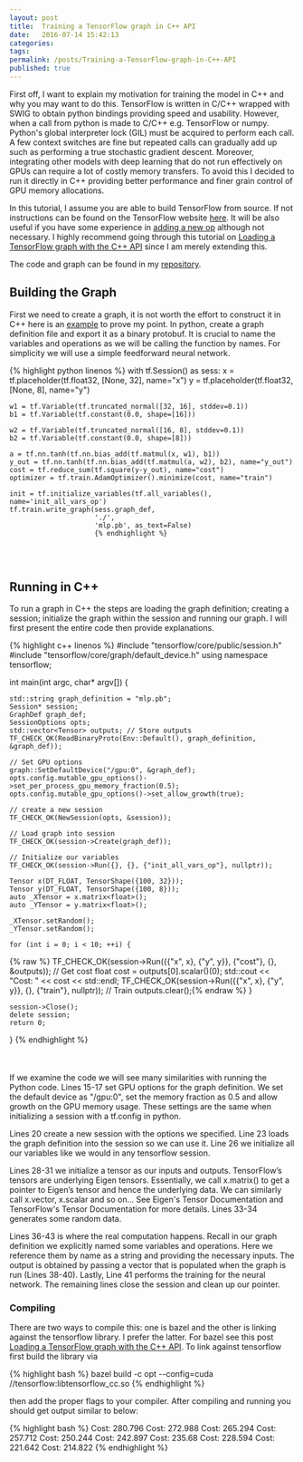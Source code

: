 ```yaml
---
layout: post
title:  Training a TensorFlow graph in C++ API
date:   2016-07-14 15:42:13
categories:
tags:
permalink: /posts/Training-a-TensorFlow-graph-in-C++-API
published: true
---
```


First off, I want to explain my motivation for training the model in C++ and why you may want to do this. TensorFlow is written in C/C++ wrapped with SWIG to obtain python bindings providing speed and usability. However, when a call from python is made to C/C++ e.g. TensorFlow or numpy. Python's global interpreter lock (GIL) must be acquired to perform each call. A few context switches are fine but repeated calls can gradually add up such as performing a true stochastic gradient descent. Moreover, integrating other models with deep learning that do not run effectively on GPUs can require a lot of costly memory transfers. To avoid this I decided to run it directly in C++ providing better performance and finer grain control of GPU memory allocations.


In this tutorial, I assume you are able to build TensorFlow from source. If not instructions can be found on the TensorFlow website [here](https://www.tensorflow.org/versions/master/get_started/os_setup.html#installing-from-sources). It will be also useful if you have some experience in [adding a new op](https://www.tensorflow.org/versions/master/how_tos/adding_an_op/index.html#adding-a-new-op) although not necessary. I highly recommend going through this tutorial on [Loading a TensorFlow graph with the C++ API](https://medium.com/jim-fleming/loading-a-tensorflow-graph-with-the-c-api-4caaff88463f#.d0stu13xd) since I am merely extending this.


The code and graph can be found in my [repository](https://github.com/tebesu/Tensorflow-Cpp-API-Training).


<div style="margin-top:25px"></div>

## Building the Graph
First we need to create a graph, it is not worth the effort to construct it in C++ here is an [example](https://github.com/tensorflow/tensorflow/blob/master/tensorflow/cc/tutorials/example_trainer.cc#L49) to prove my point. In python, create a graph definition file and export it as a binary protobuf. It is crucial to name the variables and operations as we will be calling the function by names. For simplicity we will use a simple feedforward neural network.

{% highlight python linenos %}
with tf.Session() as sess:
    x = tf.placeholder(tf.float32, [None, 32], name="x")
    y = tf.placeholder(tf.float32, [None, 8], name="y")

    w1 = tf.Variable(tf.truncated_normal([32, 16], stddev=0.1))
    b1 = tf.Variable(tf.constant(0.0, shape=[16]))

    w2 = tf.Variable(tf.truncated_normal([16, 8], stddev=0.1))
    b2 = tf.Variable(tf.constant(0.0, shape=[8]))

    a = tf.nn.tanh(tf.nn.bias_add(tf.matmul(x, w1), b1))
    y_out = tf.nn.tanh(tf.nn.bias_add(tf.matmul(a, w2), b2), name="y_out")
    cost = tf.reduce_sum(tf.square(y-y_out), name="cost")
    optimizer = tf.train.AdamOptimizer().minimize(cost, name="train")

    init = tf.initialize_variables(tf.all_variables(), name='init_all_vars_op')
    tf.train.write_graph(sess.graph_def,
                         './',
                         'mlp.pb', as_text=False)
                         {% endhighlight %}


<div style="margin-top:75px"></div>


## Running in C++


To run a graph in C++ the steps are loading the graph definition; creating a session; initialize the graph within the session and running our graph. I will first present the entire code then provide explanations.


{% highlight c++ linenos %}
#include "tensorflow/core/public/session.h"
#include "tensorflow/core/graph/default_device.h"
using namespace tensorflow;

int main(int argc, char* argv[]) {

    std::string graph_definition = "mlp.pb";
    Session* session;
    GraphDef graph_def;
    SessionOptions opts;
    std::vector<Tensor> outputs; // Store outputs
    TF_CHECK_OK(ReadBinaryProto(Env::Default(), graph_definition, &graph_def));

    // Set GPU options
    graph::SetDefaultDevice("/gpu:0", &graph_def);
    opts.config.mutable_gpu_options()->set_per_process_gpu_memory_fraction(0.5);
    opts.config.mutable_gpu_options()->set_allow_growth(true);

    // create a new session
    TF_CHECK_OK(NewSession(opts, &session));

    // Load graph into session
    TF_CHECK_OK(session->Create(graph_def));

    // Initialize our variables
    TF_CHECK_OK(session->Run({}, {}, {"init_all_vars_op"}, nullptr));

    Tensor x(DT_FLOAT, TensorShape({100, 32}));
    Tensor y(DT_FLOAT, TensorShape({100, 8}));
    auto _XTensor = x.matrix<float>();
    auto _YTensor = y.matrix<float>();

    _XTensor.setRandom();
    _YTensor.setRandom();

    for (int i = 0; i < 10; ++i) {
{% raw %}
        TF_CHECK_OK(session->Run({{"x", x}, {"y", y}}, {"cost"}, {}, &outputs)); // Get cost
        float cost = outputs[0].scalar<float>()(0);
        std::cout << "Cost: " <<  cost << std::endl;
        TF_CHECK_OK(session->Run({{"x", x}, {"y", y}}, {}, {"train"}, nullptr)); // Train
        outputs.clear();{% endraw %}
    }


    session->Close();
    delete session;
    return 0;
}
{% endhighlight %}

<div style="margin-top:50px"></div>

If we examine the code we will see many similarities with running the Python code.
Lines 15-17 set GPU options for the graph definition. We set the default device as "/gpu:0", set the memory fraction as 0.5 and allow growth on the GPU memory usage. These settings are the same when initializing a session with a tf.config in python.

Lines 20 create a new session with the options we specified. Line 23 loads the graph definition into the session so we can use it. Line 26 we initialize all our variables like we would in any tensorflow session.

Lines 28-31 we initialize a tensor as our inputs and outputs.
TensorFlow’s tensors are underlying Eigen tensors. Essentially, we call x.matrix<float>() to get a pointer to Eigen’s tensor and hence the underlying data. We can similarly call x.vector, x.scalar and so on... See Eigen's Tensor Documentation and TensorFlow's Tensor Documentation for more details. Lines 33-34 generates some random data.


Lines 36-43 is where the real computation happens. Recall in our graph definition we explicitly named some variables and operations. Here we reference them by name as a string and providing the necessary inputs. The output is obtained by passing a vector that is populated when the graph is run (Lines 38-40). Lastly, Line 41 performs the training for the neural network. The remaining lines close the session and clean up our pointer.


### Compiling
There are two ways to compile this: one is bazel and the other is linking against the tensorflow library. I prefer the latter. For bazel see this post [Loading a TensorFlow graph with the C++ API](https://medium.com/jim-fleming/loading-a-tensorflow-graph-with-the-c-api-4caaff88463f#.d0stu13xd). To link against tensorflow first build the library via

{% highlight bash %}
bazel build -c opt --config=cuda //tensorflow:libtensorflow_cc.so
{% endhighlight %}

then add the proper flags to your compiler. After compiling and running you should get output similar to below:

{% highlight bash %}
Cost: 280.796
Cost: 272.988
Cost: 265.294
Cost: 257.712
Cost: 250.244
Cost: 242.897
Cost: 235.68
Cost: 228.594
Cost: 221.642
Cost: 214.822
{% endhighlight %}
